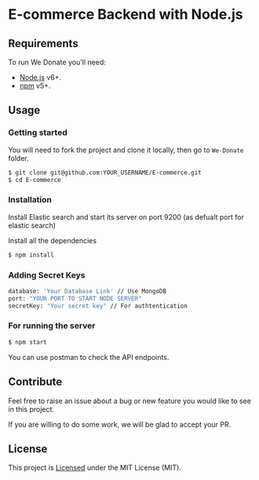 # E-commerce Backend with Node.js


## Requirements

To run We Donate you'll need:

- [Node.js](https://nodejs.org/) v6+.
- [npm](https://www.npmjs.com/) v5+.

## Usage

### Getting started

You will need to fork the project and clone it locally, then go to `We-Donate` folder.

```sh
$ git clone git@github.com:YOUR_USERNAME/E-commerce.git
$ cd E-commerce
```

### Installation

Install Elastic search and start its server on port 9200 (as defualt port for elastic search)

Install all the dependencies

```sh
$ npm install
```

### Adding Secret Keys 

```sh
database: 'Your Database Link' // Use MongoDB 
port: "YOUR PORT TO START NODE SERVER"
secretKey: "Your secret key" // For authtentication 
```


### For running the server 

```sh
$ npm start
```

You can use postman to check the API endpoints.


## Contribute

Feel free to raise an issue about a bug or new feature you would like to see in this project.
 
If you are willing to do some work, we will be glad to accept your PR.

## License

This project is [Licensed](LICENSE) under the MIT License (MIT).
